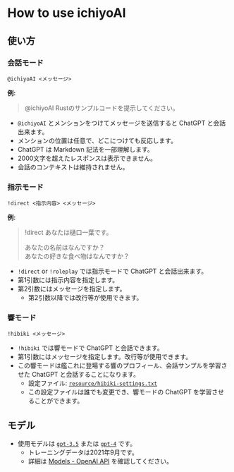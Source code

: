 # How to use ichiyoAI 

## 使い方

### 会話モード

```
@ichiyoAI <メッセージ>
```

**例:**
> @ichiyoAI Rustのサンプルコードを提示してください。

- `@ichiyoAI` とメンションをつけてメッセージを送信すると ChatGPT と会話出来ます。
- メンションの位置は任意で、どこにつけても反応します。
- ChatGPT は Markdown 記法を一部理解します。
- 2000文字を超えたレスポンスは表示できません。
- 会話のコンテキストは維持されません。

### 指示モード

```
!direct <指示内容> <メッセージ>
```

**例:**
> !direct あなたは樋口一葉です。 
> 
> あなたの名前はなんですか？  
> あなたの好きな食べ物はなんですか？

- `!direct` or `!roleplay` では指示モードで ChatGPT と会話出来ます。
- 第1引数には指示内容を指定します。
- 第2引数にはメッセージを指定します。
  - 第2引数以降では改行等が使用できます。

### 響モード

```
!hibiki <メッセージ>
```

- `!hibiki` では響モードで ChatGPT と会話できます。
- 第1引数にはメッセージを指定します。改行等が使用できます。
- この響モードは艦これに登場する響のプロフィール、会話サンプルを学習させた ChatGPT と会話することになります。
  - 設定ファイル: [`resource/hibiki-settings.txt`](../resource/hibiki-settings.txt)
  - この設定ファイルは誰でも変更でき、響モードの ChatGPT を学習させることができます。

## モデル

- 使用モデルは [`gpt-3.5`](https://platform.openai.com/docs/models/gpt-3-5) または [`gpt-4`](https://platform.openai.com/docs/models/gpt-4) です。
  - トレーニングデータは2021年9月です。
  - 詳細は [Models - OpenAI API](https://platform.openai.com/docs/models/overview) を確認してください。
